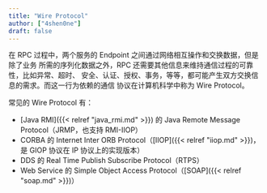 ```yaml
---
title: "Wire Protocol"
author: ["4shen0ne"]
draft: false
---
```


在 RPC 过程中，两个服务的 Endpoint 之间通过网络相互操作和交换数据，但是除了业务
所需的序列化数据之外，RPC 还需要其他信息来维持通信过程的可靠性，比如异常、超时、
安全、认证、授权、事务，等等，都可能产生双方交换信息的需求。而这一行为依赖的通信
协议在计算机科学中称为 Wire Protocol。

常见的 Wire Protocol 有：

-   [Java RMI]({{< relref "java_rmi.md" >}}) 的 Java Remote Message Protocol（JRMP，也支持 RMI-IIOP）
-   CORBA 的 Internet Inter ORB Protocol（[IIOP]({{< relref "iiop.md" >}})，是 GIOP 协议在 IP 协议上的实现版本）
-   DDS 的 Real Time Publish Subscribe Protocol（RTPS）
-   Web Service 的 Simple Object Access Protocol（[SOAP]({{< relref "soap.md" >}})）

